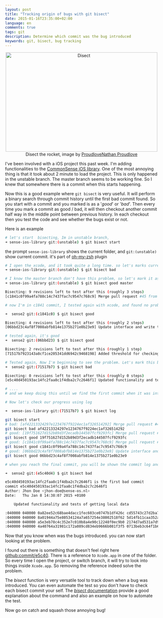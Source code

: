 ```yaml
---
layout: post
title: "Tracking origin of bugs with git bisect"
date: 2015-01-16T23:35:00+02:00
language: en
comments: true
tags: git
description: Determine which commit was the bug introduced 
keywords: git, bisect, bug tracking
---
```


<div class="thumbnail" align="center">
  <img src="https://c1.staticflickr.com/7/6117/6342791406_599137f28d_n.jpg" width="500" height="328" alt="Disect"></a>
  <div class="caption">Disect the rocket, image by <a href="https://www.flickr.com/photos/proudlove/6342791406/in/photolist-aEusUw-fMT4UA-4mPmFs-zVfQK-4gfRK3-4gg1BC-dopM92-5zQHdK-eP8wta-6aQiE-da7WW5-L7fpN-aWzyh-27sZV-6aQes-4ofRQM-3Szag-fHd5n-bn2juW-q9DEK-CqpV6-8uiAu1-DxAh-5CfTu7-5H7Trn-24h5o-5CbB5H-5CbB9v-5nu4sT-5DKzEZ-5CbAWz-9QghGk-5CbAQR-5CbAZP-fkfbk-bnDX2V-3gst8Z-483285-boVvSK-boVwtp-crKHxQ-fgchqD-boW4uM-boVV5H-boW4Yv-boVVmX-boVUNF-boW4JB-o8v6b7-5s9DiF">ProudloveNathan Proudlove</a></div>
</div>

I've been involved with a iOS project this past week. I'm adding functionalities to the [CommonSense iOS library][cs-ios-lib].
One of the most annoying thing is that it took about 2 minute to load the project. This is only happened in the unstable branch.
The master branch seems to be working fine. So I knew that somewhere there is a commit when this starts happening.

Now this is a good example where `git bisect` is very useful. It will perform a binary search through commit history until the first
bad commit found. So you start with a commit and you marked is as a '_good_' or '_bad_'. Then every time you mark a commit as good / bad, 
it will then checkout another commit half way in the middle point between previous history. In each checkout then you test the code and see
whether the bugs exist or not.

Here is an example

``` bash
# let's start  bisecting, Im in unstable branch,
➜ sense-ios-library git:(unstable) $ git bisect start

````

the prompt `sense-ios-library` shows the current folder, and `git:(unstable)` show current commit. it's part of [oh-my-zsh][oh-my-zsh] plugin


``` bash
# I open the xcode, and it took quite a long time. so let's marks current revision as bad
➜ sense-ios-library git:(unstable) $ git bisect bad

# I know the master branch don't have this problem, so let's mark it as good
➜ sense-ios-library git:(unstable) $ git bisect good master 

Bisecting: 9 revisions left to test after this (roughly 3 steps)
[c1841c0f99a4fa788c14c7437fac7c9547c768c9] Merge pull request #45 from senseobservationsystems/feature-KeepDataLocally

# now I'm in c1841 commit, I tested again with xcode, and found no problem, mark it as good

➜  sense2 git:(c1841c0) $ git bisect good

Bisecting: 4 revisions left to test after this (roughly 2 steps)
[06bbd23c4af8f7008abfb814e1375b271e0b23e9] Update interface and write tests lsit( APPEND CMAKE_CXX_FLAGS "-std=c++0x")

# tested again, it's good
➜  sense2 git:(06bbd23) $ git bisect good

Bisecting: 2 revisions left to test after this (roughly 1 step)
[71517b7923143a8cf1ce205341dd6942c9468198] Added threshold for checking to remove old data from local storage to save battery life

# Tested again, Now I'm beginning to see the problem. Let's mark this bad
➜  sense2 git:(71517b7) $ git bisect bad

Bisecting: 0 revisions left to test after this (roughly 0 steps)
[e5c40d450193ac14fc2faa8c1f4dba2c7c2646f1] Updated functionality and tests of getting local data

# .... 
# and we keep doing this until we find the first commit when it was introduced.

# Now let's check our progress using log

➜  sense-ios-library git:(71517b7) $ git bisect log

git bisect start
# bad: [af42213324297e1234767f9224ec1af326514292] Merge pull request #48 from senseobservationsystems/feature-LocalStorageInterface
git bisect bad af42213324297e1234767f9224ec1af326514292
# good: [19f751627d152b89d3f2ecadb144507fcf9293fc] Merge pull request #43 from senseobservationsystems/unstable
git bisect good 19f751627d152b89d3f2ecadb144507fcf9293fc
# good: [c1841c0f99a4fa788c14c7437fac7c9547c768c9] Merge pull request #45 from senseobservationsystems/feature-KeepDataLocally
git bisect good c1841c0f99a4fa788c14c7437fac7c9547c768c9
# good: [06bbd23c4af8f7008abfb814e1375b271e0b23e9] Update interface and write tests lsit( APPEND CMAKE_CXX_FLAGS "-std=c++0x")
git bisect good 06bbd23c4af8f7008abfb814e1375b271e0b23e9

# when you reach the final commit, you will be shown the commit log and modified file

➜  sense2 git:(e5c40d4) $ git bisect bad

e5c40d450193ac14fc2faa8c1f4dba2c7c2646f1 is the first bad commit
commit e5c40d450193ac14fc2faa8c1f4dba2c7c2646f1
Author: Jhon Doe <jhon-doe@sense-os.nl>
Date:   Thu Jan 8 14:38:07 2015 +0100

    Updated functionality and tests of getting local data

:040000 040000 0a82ee52c68bae4dacc1fec603ce0747b1df426c cd55743c27d2ba7554dfc3d021616b62957c4bba M  Sense Library Tests
:040000 040000 8a01944a75e80534124a7a657254e38002518f62 5d14fb11caa352acc7352c85e6a1c08794ae9e65 M  SensePlatform.xcodeproj
:040000 040000 a5e3eb78c4c352e7c010b8a4e90c12248f0ec9b0 2174d7ad531a7d989d313c826445434a073b433c M  SensePlatformTestAppTests
:040000 040000 4a40764a31981c172a089cd834eb9666b081f3f5 0713beb3c64f1b6f1d2a7811f59be4a82ec30d66 M  sense platform

```

Now that you know when was the bugs introduced. you can now start looking at the problem. 

I found out there is something that doesn't feel right here [github:commit/e5c40][github-commit].
There is a reference to `Xcode.app` in one of the folder. So every time I open the project,
or switch branch, it will try to look into things inside `Xcode.app`.
So removing the reference indeed solve the problem. 

The _bisect_ function is very versatile tool to track down when a bug was introduced. 
You can even automate the test so you don't have to check each bisect commit your self. 
The [_bisect_ documentation][bisec-documentation] provide a good explanation about the command and also an example on how to automate the test.

Now go on catch and squash those annoying bug!


[cs-ios-lib]: https://github.com/senseobservationsystems/sense-ios-library
[oh-my-zsh]: https://github.com/robbyrussell/oh-my-zsh
[github-commit]: https://github.com/senseobservationsystems/sense-ios-library/commit/e5c40d450193ac14fc2faa8c1f4dba2c7c2646f1?diff=unified#diff-13dddd16767af84fe2be0e8f0f0c8946R469
[bisec-documentation]: http://git-scm.com/docs/git-bisect